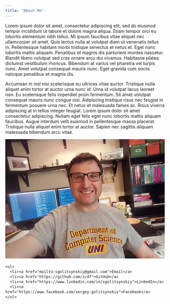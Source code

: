 ```yaml
---
title: "About Me"
---
```


Lorem ipsum dolor sit amet, consectetur adipiscing elit, sed do eiusmod tempor incididunt ut labore
et dolore magna aliqua. Etiam tempor orci eu lobortis elementum nibh tellus. Mi ipsum faucibus vitae
aliquet nec ullamcorper sit amet. Quis lectus nulla at volutpat diam ut venenatis tellus in.
Pellentesque habitant morbi tristique senectus et netus et. Eget nunc lobortis mattis aliquam.
Penatibus et magnis dis parturient montes nascetur. Blandit libero volutpat sed cras ornare arcu dui
vivamus. Habitasse platea dictumst vestibulum rhoncus. Bibendum at varius vel pharetra vel turpis
nunc. Amet volutpat consequat mauris nunc. Eget gravida cum sociis natoque penatibus et magnis dis.

Accumsan in nisl nisi scelerisque eu ultrices vitae auctor. Tristique nulla aliquet enim tortor at
auctor urna nunc id. Urna id volutpat lacus laoreet non. Eu scelerisque felis imperdiet proin
fermentum. Sit amet volutpat consequat mauris nunc congue nisi. Adipiscing tristique risus nec
feugiat in fermentum posuere urna nec. Et netus et malesuada fames ac. Risus viverra adipiscing at
in tellus integer feugiat. Lorem ipsum dolor sit amet consectetur adipiscing. Nullam eget felis eget
nunc lobortis mattis aliquam faucibus. Augue interdum velit euismod in pellentesque massa placerat.
Tristique nulla aliquet enim tortor at auctor. Sapien nec sagittis aliquam malesuada bibendum arcu
vitae.

<div class="row">
  <div class="col-md-3"></div>
  <div class="col-md-6 ic4f-sergey">
    <img class="img-fluid" src="/static/images/sergey.jpg"> 

    <ul>
      <li><a href="mailto:sgolitsynskiy@gmail.com">Email</a>
      <li><a href="https://github.com/ic4f">GitHub</a>
      <li><a href="https://www.linkedin.com/in/sgolitsynskiy">LinkedIn</a>
      <li><a href="https://www.facebook.com/sergey.golitsynskiy">Facebook</a>
    </ul>

  </div>
  <div class="col-md-3"></div>
</div>




